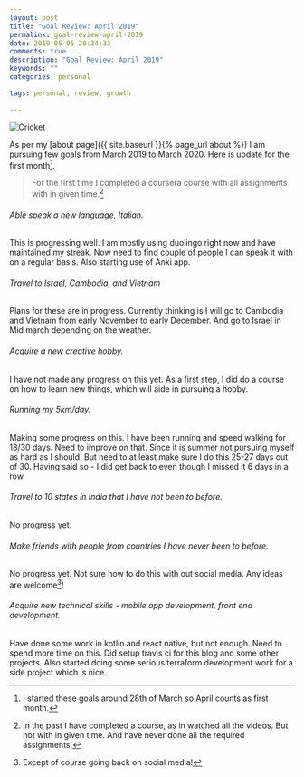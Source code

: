 ```yaml
---
layout: post
title: "Goal Review: April 2019"
permalink: goal-review-april-2019
date: 2019-05-05 20:34:33
comments: true
description: "Goal Review: April 2019"
keywords: ""
categories: personal

tags: personal, review, growth

---
```

![Cricket](/images/cricket.jpeg)

As per my [about page]({{ site.baseurl }}{% page_url about %}) I am pursuing few goals from March 2019 to March 2020. Here is update for the first month[^1].

> For the first time I completed a coursera course with all assignments with in given time.[^3]

###### Able speak a new language, Italian.
This is progressing well. I am mostly using duolingo right now and have maintained my streak. Now need to find couple of people I can speak it with on a regular basis. Also starting use of Anki app.

###### Travel to Israel, Cambodia, and Vietnam
Plans for these are in progress. Currently thinking is I will go to Cambodia and Vietnam from early November to early December. And go to Israel in Mid march depending on the weather.

###### Acquire a new creative hobby.
I have not made any progress on this yet. As a first step, I did do a course on how to learn new things, which will aide in pursuing a hobby.

###### Running my 5km/day.
Making some progress on this. I have been running and speed walking for 18/30 days. Need to improve on that. Since it is summer not pursuing myself as hard as I should. But need to at least make sure I do this 25-27 days out of 30. Having said so - I did get back to even though I missed it 6 days in a row.

###### Travel to 10 states in India that I have not been to before.
No progress yet.

###### Make friends with people from countries I have never been to before.
No progress yet. Not sure how to do this with out social media. Any ideas are welcome[^2]!

###### Acquire new technical skills - mobile app development, front end development.
Have done some work in kotlin and react native, but not enough. Need to spend more time on this. Did setup travis ci for this blog and some other projects. Also started doing some serious terraform development work for a side project which is nice.


[^1]: I started these goals around 28th of March so April counts as first month.
[^2]: Except of course going back on social media!
[^3]: In the past I have completed a course, as in watched all the videos. But not with in given time. And have never done all the required assignments.
